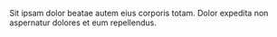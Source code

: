 Sit ipsam dolor beatae autem eius corporis totam.
Dolor expedita non aspernatur dolores et eum repellendus.